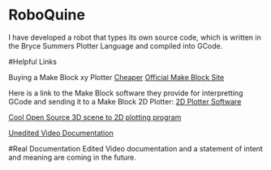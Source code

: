 # RoboQuine
I have developed a robot that types its own source code, which is written in the Bryce Summers Plotter Language and compiled into GCode.

#Helpful Links

Buying a Make Block xy Plotter
[Cheaper](http://www.studica.com/us/en/Makeblock/makeblock-xy-plotter-robot-kit/91018.html?ex_ref=google_feed&gclid=Cj0KEQjwncO7BRC06snzrdSJyKEBEiQAsUaRjJuBvH8jeHekIJCMHkhs_gIERO__Tef6EiXJhLDRcuoaAn1j8P8HAQ)
[Official Make Block Site](http://makeblock.com/xy-plotter-robot-kit/)

Here is a link to the Make Block software they provide for interpretting GCode and sending it to a Make Block 2D Plotter:
[2D Plotter Software](https://github.com/Makeblock-official/XY-Plotter-2.0)

[Cool Open Source 3D scene to 2D plotting program](https://github.com/fogleman/ln)

[Unedited Video Documentation](https://drive.google.com/folderview?id=0B5C5ueu74MPzbWxQcDIxSTNKaGc&usp=sharing)

#Real Documentation
Edited Video documentation and a statement of intent and meaning are coming in the future.
